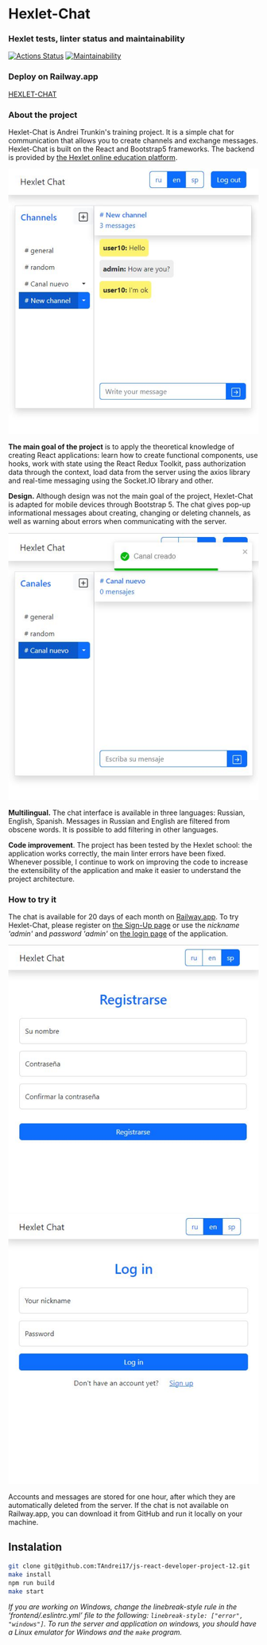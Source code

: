# Hexlet-Chat

### Hexlet tests, linter status and maintainability

[![Actions Status](https://github.com/TAndrei17/js-react-developer-project-12/workflows/hexlet-check/badge.svg)](https://github.com/TAndrei17/js-react-developer-project-12/actions) [![Maintainability](https://qlty.sh/gh/TAndrei17/projects/js-react-developer-project-12/maintainability.svg)](https://qlty.sh/gh/TAndrei17/projects/js-react-developer-project-12)

### Deploy on Railway.app

[HEXLET-CHAT](http://js-react-developer-project-12-production-1e82.up.railway.app/)

### About the project

Hexlet-Chat is Andrei Trunkin's training project. It is a simple chat for communication that allows you to create channels and exchange messages. Hexlet-Chat is built on the React and Bootstrap5 frameworks. The backend is provided by [the Hexlet online education platform](https://hexlet.io/).

![Hexlet-Chat](/images/mainTexting_eng.JPG)

**The main goal of the project** is to apply the theoretical knowledge of creating React applications: learn how to create functional components, use hooks, work with state using the React Redux Toolkit, pass authorization data through the context, load data from the server using the axios library and real-time messaging using the Socket.IO library and other.

**Design.** Although design was not the main goal of the project, Hexlet-Chat is adapted for mobile devices through Bootstrap 5. The chat gives pop-up informational messages about creating, changing or deleting channels, as well as warning about errors when communicating with the server.

![Main page. Create channel](/images/mainCrearPopUp_esp.JPG)

**Multilingual.** The chat interface is available in three languages: Russian, English, Spanish. Messages in Russian and English are filtered from obscene words. It is possible to add filtering in other languages.

**Code improvement**. The project has been tested by the Hexlet school: the application works correctly, the main linter errors have been fixed. Whenever possible, I continue to work on improving the code to increase the extensibility of the application and make it easier to understand the project architecture.

### How to try it

The chat is available for 20 days of each month on [Railway.app](http://js-react-developer-project-12-production-1e82.up.railway.app/). To try Hexlet-Chat, please register on [the Sign-Up page](https://js-react-developer-project-12-production-1e82.up.railway.app/signup) or use the *nickname 'admin'* and *password 'admin'* on [the login page](https://js-react-developer-project-12-production-1e82.up.railway.app/login) of the application.

![Sign-Up page](/images/signUp_esp.JPG) ![Login Page](/images/logIn_eng.JPG)

Accounts and messages are stored for one hour, after which they are automatically deleted from the server. If the chat is not available on Railway.app, you can download it from GitHub and run it locally on your machine.

## Instalation
```sh
git clone git@github.com:TAndrei17/js-react-developer-project-12.git
make install
npm run build
make start
```

*If you are working on Windows, change the linebreak-style rule in the ‘frontend/.eslintrc.yml’ file to the following: `linebreak-style: ["error", "windows"]`. To run the server and application on windows, you should have a Linux emulator for Windows and the `make` program.*
